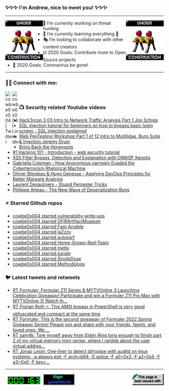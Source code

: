### ✨✨✨ I'm Andrew, nice to meet you! ✨✨✨

---
<img align="left" width="120px" src="https://raw.githubusercontent.com/cowbe0x004/cowbe0x004/master/images/image004.gif" />
<img align="right" width="120px" src="https://raw.githubusercontent.com/cowbe0x004/cowbe0x004/master/images/image004.gif" />

- 📖 I’m currently working on threat hunting
- 📘 I’m currently learning everything 🤣
- 🎭 I’m looking to collaborate with other content creators
- ☑️ 2020 Goals: Contribute more to Open Source projects
- 🦠 2020 Goals: Coronavirus be gone!

---

### 🤝🏽 Connect with me:
[<img align="left" alt="cowbe0x004 | Twitter" width="22px" src="https://cdn.jsdelivr.net/npm/simple-icons@v3/icons/twitter.svg" />][twitter]
[<img align="left" alt="cowbe0x004 | LinkedIn" width="22px" src="https://cdn.jsdelivr.net/npm/simple-icons@v3/icons/linkedin.svg" />][linkedin]

<!--
[<img align="left" alt="cowbe0x004.com" width="22px" src="https://raw.githubusercontent.com/iconic/open-iconic/master/svg/globe.svg" />][website]
[<img align="left" alt="cowbe0x004 | YouTube" width="22px" src="https://cdn.jsdelivr.net/npm/simple-icons@v3/icons/youtube.svg" />][youtube]
[<img align="left" alt="cowbe0x004 | Instagram" width="22px" src="https://cdn.jsdelivr.net/npm/simple-icons@v3/icons/instagram.svg" />][instagram]
-->

<br />

### 📺 Security related Youtube videos
<!-- YOUTUBE:START -->
- [Hack3rcon 3   03 Intro to Network Traffic Analysis   Part 1   Jon Schipp](https://www.youtube.com/watch?v=4WMpy3JDL3k)
- [SQL injection tutorial for beginners on how to bypass basic login screen - SQL injection explained](https://www.youtube.com/watch?v=SJgYdTckMBY)
- [Web PenTesting Workshop Part 1 of 12 Intro to Mutillidae, Burp Suite &amp; Injection Jeremy Druin](https://www.youtube.com/watch?v=rNkR1Joz4eU)
- [Bring Back the Honeypots](https://www.youtube.com/watch?v=W7U2u-qLAB8)
- [#1 Hacking 101 - Introduction - web security tutorial](https://www.youtube.com/watch?v=WW7cwBC0ytg)
- [XSS Filter Bypass, Detection and Explanation with OWASP Xenotix](https://www.youtube.com/watch?v=loZSdedJnqc)
- [Gabriella Coleman - How Anonymous narrowly Evaded the Cyberterrorism Rhetorical Machine](https://www.youtube.com/watch?v=RvOOgVrvWtY)
- [Olivier Bilodeau &amp; Hugo Genesse - Applying DevOps Principles for Better Malware Analysis](https://www.youtube.com/watch?v=rfmUcYGGrls)
- [Laurent Desaulniers - Stupid Pentester Tricks](https://www.youtube.com/watch?v=edLXMm7m4bM)
- [Philippe Arteau - The New Wave of Deserialization Bugs](https://www.youtube.com/watch?v=0H7yDihGcKM)
<!-- YOUTUBE:END -->

### ⭐ Starred Github repos
<!-- GITHUB_STAR:START -->
- [cowbe0x004 starred vulnerability-write-ups](https://github.com/b1ack0wl/vulnerability-write-ups)
- [cowbe0x004 starred DFIRArtifactMuseum](https://github.com/AndrewRathbun/DFIRArtifactMuseum)
- [cowbe0x004 starred Fast-Ansible](https://github.com/omerbsezer/Fast-Ansible)
- [cowbe0x004 starred laZzzy](https://github.com/capt-meelo/laZzzy)
- [cowbe0x004 starred autossrf](https://github.com/Th0h0/autossrf)
- [cowbe0x004 starred Home-Grown-Red-Team](https://github.com/assume-breach/Home-Grown-Red-Team)
- [cowbe0x004 starred metlo](https://github.com/metlo-labs/metlo)
- [cowbe0x004 starred karate](https://github.com/karatelabs/karate)
- [cowbe0x004 starred SingleDose](https://github.com/Wra7h/SingleDose)
- [cowbe0x004 starred Methodology](https://github.com/lutzenfried/Methodology)
<!-- GITHUB_STAR:END -->

### 🐦 Latest tweets and retweets
<!-- TWEETS:START -->
- [RT Formuler: Formuler Z11 Series &amp; MYTVOnline 3 Launching Celebration Giveaway! Participate and win a Formuler Z11 Pro Max with MYTVOnline 3! Watch th...](https://twitter.com/FormulerTv/status/1590879042223624192)
- [RT Florian Roth ⚡: This AMSI bypass in PowerShell is very good obfuscated and compact at the same time](https://twitter.com/cyb3rops/status/1588574518057979905)
- [RT Formuler: This is the second giveaway of Formuler 2022 Spring Giveaway Series! Please join and share with your friends, family, and loved ones. We ...](https://twitter.com/FormulerTv/status/1529264109971091456)
- [RT sam4k: Tore myself away from Elden Ring long enough to finish part 2 of my virtual memory mini-series, where I ramble about the user virtual addres...](https://twitter.com/sam4k1/status/1505639833582161926)
- [RT Jonas Lejon: One-liner to detect dirtypipe with auditd on linux systems: -a always,exit -F arch=b64 -S splice -F a0=0x3 -F a2=0x5 -F a3=0x0 -F key=...](https://twitter.com/jonasl/status/1501840914381258756)
<!-- TWEETS:END -->

---

[<img align="left" width="120px" src="https://raw.githubusercontent.com/cowbe0x004/cowbe0x004/master/images/visitors.gif" />][visitor]
[<img align="left" alt="Sign My Guestbook" width="100px" src="https://raw.githubusercontent.com/cowbe0x004/cowbe0x004/master/images/sign_guest_book.gif" />][guestbook]
[<img align="right" width="100px" src="https://raw.githubusercontent.com/cowbe0x004/cowbe0x004/master/images/netscape.gif" />][netscape]


[website]: https://cowbe0x004.com
[twitter]: https://twitter.com/cowbe0x004
[youtube]: https://youtube.com/
[instagram]: https://instagram.com/
[linkedin]: https://www.linkedin.com/in/anhuang/
[guestbook]: https://github.com/cowbe0x004/cowbe0x004/issues
[netscape]: https://github.com/cowbe0x004/cowbe0x004
[visitor]: https://github.com/cowbe0x004/cowbe0x004
